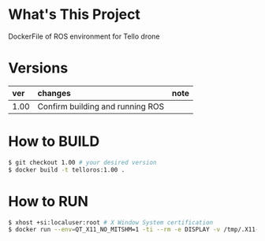 # What's This Project
DockerFile of ROS environment for Tello drone

# Versions
|ver|changes|note|
|:---|:---|:---|
|1.00|Confirm building and running ROS||

# How to BUILD
```bash
$ git checkout 1.00 # your desired version
$ docker build -t telloros:1.00 .
```

# How to RUN
```bash
$ xhost +si:localuser:root # X Window System certification
$ docker run --env=QT_X11_NO_MITSHM=1 -ti --rm -e DISPLAY -v /tmp/.X11-unix:/tmp/.X11-unix:rw --privileged -p 80:80 telloros:1.00